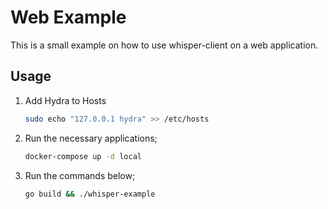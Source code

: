 # Web Example

This is a small example on how to use whisper-client on a web application.

## Usage

1. Add Hydra to Hosts

    ```bash
    sudo echo "127.0.0.1 hydra" >> /etc/hosts
    ```

2. Run the necessary applications;

    ```bash
    docker-compose up -d local
    ```
3. Run the commands below;

    ```bash
    go build && ./whisper-example
    ```
